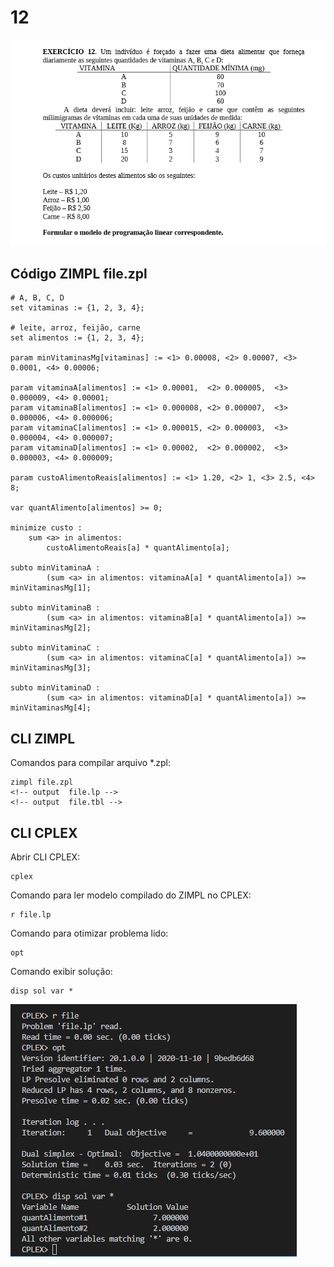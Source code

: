 # 12

![image](resources/ex.png)

## Código ZIMPL  file.zpl

    # A, B, C, D
    set vitaminas := {1, 2, 3, 4};

    # leite, arroz, feijão, carne
    set alimentos := {1, 2, 3, 4};

    param minVitaminasMg[vitaminas] := <1> 0.00008, <2> 0.00007, <3> 0.0001, <4> 0.00006;

    param vitaminaA[alimentos] := <1> 0.00001,  <2> 0.000005,  <3> 0.000009, <4> 0.00001;
    param vitaminaB[alimentos] := <1> 0.000008, <2> 0.000007,  <3> 0.000006, <4> 0.000006;
    param vitaminaC[alimentos] := <1> 0.000015, <2> 0.000003,  <3> 0.000004, <4> 0.000007;
    param vitaminaD[alimentos] := <1> 0.00002,  <2> 0.000002,  <3> 0.000003, <4> 0.000009;

    param custoAlimentoReais[alimentos] := <1> 1.20, <2> 1, <3> 2.5, <4> 8;

    var quantAlimento[alimentos] >= 0;

    minimize custo : 
        sum <a> in alimentos:
            custoAlimentoReais[a] * quantAlimento[a];

    subto minVitaminaA :
            (sum <a> in alimentos: vitaminaA[a] * quantAlimento[a]) >= minVitaminasMg[1];
        
    subto minVitaminaB :
            (sum <a> in alimentos: vitaminaB[a] * quantAlimento[a]) >= minVitaminasMg[2];

    subto minVitaminaC :
            (sum <a> in alimentos: vitaminaC[a] * quantAlimento[a]) >= minVitaminasMg[3];
        
    subto minVitaminaD :
            (sum <a> in alimentos: vitaminaD[a] * quantAlimento[a]) >= minVitaminasMg[4];

## CLI ZIMPL

Comandos para compilar arquivo *.zpl:

    zimpl file.zpl
    <!-- output  file.lp -->
    <!-- output  file.tbl -->

## CLI CPLEX

Abrir CLI CPLEX:

    cplex

Comando para ler modelo compilado do ZIMPL no CPLEX:

    r file.lp

Comando para otimizar problema lido:

    opt

Comando exibir solução:

    disp sol var *

![image](resources/sol.png)
